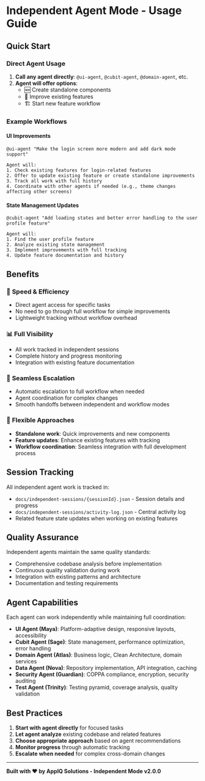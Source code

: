 # Independent Agent Mode - Usage Guide

## Quick Start

### Direct Agent Usage
1. **Call any agent directly**: `@ui-agent`, `@cubit-agent`, `@domain-agent`, etc.
2. **Agent will offer options**:
   - 🆕 Create standalone components
   - 🔄 Improve existing features
   - 🏗️ Start new feature workflow

### Example Workflows

#### UI Improvements
```
@ui-agent "Make the login screen more modern and add dark mode support"

Agent will:
1. Check existing features for login-related features
2. Offer to update existing feature or create standalone improvements
3. Track all work with full history
4. Coordinate with other agents if needed (e.g., theme changes affecting other screens)
```

#### State Management Updates
```
@cubit-agent "Add loading states and better error handling to the user profile feature"

Agent will:
1. Find the user profile feature
2. Analyze existing state management
3. Implement improvements with full tracking
4. Update feature documentation and history
```

## Benefits

### 🚀 **Speed & Efficiency**
- Direct agent access for specific tasks
- No need to go through full workflow for simple improvements
- Lightweight tracking without workflow overhead

### 📊 **Full Visibility**
- All work tracked in independent sessions
- Complete history and progress monitoring
- Integration with existing feature documentation

### 🔄 **Seamless Escalation**
- Automatic escalation to full workflow when needed
- Agent coordination for complex changes
- Smooth handoffs between independent and workflow modes

### 🎯 **Flexible Approaches**
- **Standalone work**: Quick improvements and new components
- **Feature updates**: Enhance existing features with tracking
- **Workflow coordination**: Seamless integration with full development process

## Session Tracking

All independent agent work is tracked in:
- `docs/independent-sessions/{sessionId}.json` - Session details and progress
- `docs/independent-sessions/activity-log.json` - Central activity log
- Related feature state updates when working on existing features

## Quality Assurance

Independent agents maintain the same quality standards:
- Comprehensive codebase analysis before implementation
- Continuous quality validation during work
- Integration with existing patterns and architecture
- Documentation and testing requirements

## Agent Capabilities

Each agent can work independently while maintaining full coordination:

- **UI Agent (Maya)**: Platform-adaptive design, responsive layouts, accessibility
- **Cubit Agent (Sage)**: State management, performance optimization, error handling  
- **Domain Agent (Atlas)**: Business logic, Clean Architecture, domain services
- **Data Agent (Nova)**: Repository implementation, API integration, caching
- **Security Agent (Guardian)**: COPPA compliance, encryption, security auditing
- **Test Agent (Trinity)**: Testing pyramid, coverage analysis, quality validation

## Best Practices

1. **Start with agent directly** for focused tasks
2. **Let agent analyze** existing codebase and related features
3. **Choose appropriate approach** based on agent recommendations
4. **Monitor progress** through automatic tracking
5. **Escalate when needed** for complex cross-domain changes

---

**Built with ❤️ by AppIQ Solutions - Independent Mode v2.0.0**
